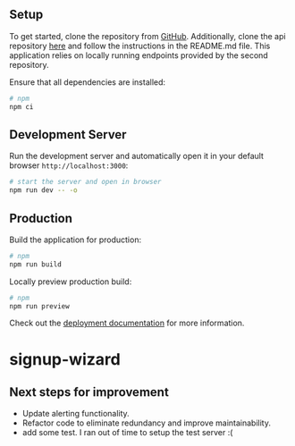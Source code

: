 

## Setup

To get started, clone the repository from [GitHub](https://github.com/mountainstar/signup-wizard). Additionally, clone the api repository [here](https://github.com/book-io/web-interview-project-signup-wizard) and follow the instructions in the README.md file. This application relies on locally running endpoints provided by the second repository.

Ensure that all dependencies are installed:

```bash
# npm
npm ci

```

## Development Server
Run the development server and automatically open it in your default browser `http://localhost:3000`:


```bash
# start the server and open in browser
npm run dev -- -o 

```

## Production

Build the application for production:

```bash
# npm
npm run build
```

Locally preview production build:

```bash
# npm
npm run preview

```

Check out the [deployment documentation](https://nuxt.com/docs/getting-started/deployment) for more information.
# signup-wizard

## Next steps for improvement 

- Update alerting functionality.
- Refactor code to eliminate redundancy and improve maintainability.
- add some test. I ran out of time to setup the test server :( 